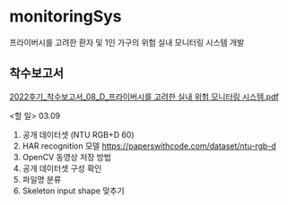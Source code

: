# monitoringSys
프라이버시를 고려한 환자 및 1인 가구의 위험 실내 모니터링 시스템 개발

## 착수보고서
[2022후기_착수보고서_08_D_프라이버시를 고려한 실내 위험 모니터링 시스템.pdf](https://github.com/ashjang/monitoringSys/files/10928674/2022._._08_D_.pdf)



<할 일>
03.09
1. 공개 데이터셋 (NTU RGB+D 60)
2. HAR recognition 모델 https://paperswithcode.com/dataset/ntu-rgb-d
3. OpenCV 동영상 저장 방법 
4. 공개 데이터셋 구성  확인
5. 파일명 분류 
6. Skeleton input shape 맞추기
